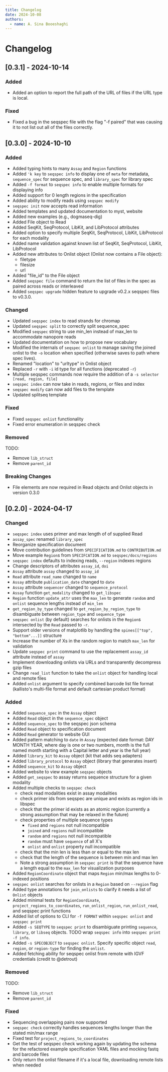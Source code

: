 ```yaml
---
title: Changelog
date: 2024-10-08
authors:
  - name: A. Sina Booeshaghi
---
```


# Changelog

## [0.3.1] - 2024-10-14

### Added

- Added an option to report the full path of the URL of files if the URL type is local.

### Fixed

- Fixed a bug in the seqspec file with the flag "-f paired" that was causing it to not list out all of the files correctly.

## [0.3.0] - 2024-10-10

### Added

- Added typing hints to many `Assay` and `Region` functions
- Added `'k key` to `seqspec info` to display one of `meta` for metadata, `sequence_spec` for sequence spec, and `library_spec` for library spec
- Added `-f format` to `seqspec info` to enable multiple formats for displaying info
- Added support for 0 length regions in the specification
- Added ability to modify reads using `seqspec modify`
- `seqspec init` now accepts read information
- Added templates and updated documentation to myst, website
- Added new examples (e.g., dogmaseq-dig)
- Added File object to Read
- Added SeqKit, SeqProtocol, LibKit, and LibProtocol attributes
- Added option to specify multiple SeqKit, SeqProtocol, LibKit, LibProtocol for each modality
- Added name validation against known list of SeqKit, SeqProtocol, LibKit, LibProtocol
- Added new attributes to Onlist object (Onlist now contains a File object):
  - filetype
  - filesize
  - url
- Added "file_id" to the File object
- Added `seqspec file` command to return the list of files in the spec as paired across reads or interleaved
- Added `seqspec upgrade` hidden feature to upgrade v0.2.x seqspec files to v0.3.0.

### Changed

- Updated `seqspec index` to read strands for chromap
- Updated `seqspec split` to correctly split sequence_spec
- Modified `seqspec` string to use min_len instead of max_len to accommodate nanopore reads
- Updated documentation on how to propose new vocabulary
- Modified the internals of `seqspec onlist` to manage saving the joined onlist to the `-o` location when specified (otherwise saves to path where spec lives).
- Renamed "location" to "urltype" in Onlist object
- Replaced `-r` with `-i` id type for all functions (deprecated `-r`)
- Multiple seqspec commands now require the addition of a `-s selector [read, region, file]`
- `seqspec index` can now take in reads, regions, or files and index
- `seqspec modify` can now add files to the template
- Updated splitseq template

### Fixed

- Fixed `seqspec onlist` functionality
- Fixed error enumeration in seqspec check

### Removed

TODO:

- Remove `lib_struct`
- Remove `parent_id`

### Breaking Changes

- File elements are now required in Read objects and Onlist objects in version 0.3.0

## [0.2.0] - 2024-04-17

### Changed

- `seqspec index` uses primer and max length of of supplied Read
- `assay_spec` renamed `library_spec`
- Reorganize specification document
- Move contribution guidelines from `SPECIFICATION.md` to `CONTRIBUTION.md`
- Move example `Region`s from `SPECIFCATION.md` to `seqspec/docs/regions`
- `seqspec index` defaults to indexing reads, `--region` indexes regions
- Change descriptors of attributes `assay_id`, `doi`
- `Assay` attribute `assay` changed to `assay_id`
- `Read` attribute `read_name` changed to `name`
- `Assay` attribute `publication_date` changed to `date`
- `Assay` attribute `sequencer` changed to `sequence_protocol`
- `Assay` function `get_modality` changed to `get_libspec`
- `Region` function `update_attr` uses the `max_len` to generate `random` and `onlist` sequence lengths instead of `min_len`
- `get_region_by_type` changed to `get_region_by_region_type` to disambiguate between `region_type` and `sequence_type`
- `seqspec onlist` (by default) searches for onlists in the `Region`s intersected by the `Read` passed to `-r`.
- Support older versions of matplotlib by handling the `spines[["top", "bottom"...]]` structure
- Increase the number of Xs in the random region to match `max_len` for validation
- Update `seqspec print` command to use the replacement `assay_id` attribute instead of `assay`
- Implement downloading onlists via URLs and transparently decompress gzip files
- Change `read_list` function to take the `onlist` object for handling local and remote files
- Added `onlist` argument to specify combined barcode list file format (kallisto's multi-file format and default cartesian product format)

### Added

- Added `sequence_spec` in the `Assay` object
- Added `Read` object in the `sequence_spec` object
- Added `sequence_spec` to the seqspec json schema
- Added `Read` object to specification document
- Added `Read` generator to website GUI
- Added pattern matching to `date` in `Assay` (expected date format: DAY MONTH YEAR, where day is one or two numbers, month is the full named month starting with a Capital letter and year is the full year)
- Added `library_kit` to `Assay` object (kit that adds seq adapters)
- Added `library_protocol` to `Assay` object (library that generates insert)
- Added `sequence_kit` to `Assay` object
- Added website to view example `seqspec` objects
- Added `get_seqspec` to assay returns sequence structure for a given modality
- Added multiple checks to `seqspec check`
  - check read modalities exist in assay modalities
  - check primer ids from seqspec are unique and exists as region ids in libspec
  - check that the primer id exists as an atomic region (currently a strong assumption that may be relaxed in the future)
  - check properties of multiple sequence types
    - `fixed` and `regions` not null incompatible
    - `joined` and `regions` null incompatible
    - `random` and `regions` not null incompatible
    - `random` must have `sequence` of all X's
    - `onlist` and `onlist` property null incompatible
  - check that the min len is less than or equal to the max len
  - check that the length of the sequence is between min and max len
  - Note a strong assumption in `seqspec print` is that the sequence have a length equal to the `max_len` for visualization purposes
- Added `RegionCoordinate` object that maps `Region` min/max lengths to 0-indexed positions
- `seqspec onlist` searches for onlists in a `Region` based on `--region` flag
- Added type annotations for `join_onlists` to clarify it needs a list of `Onlist` objects
- Added minimal tests for `RegionCoordinate`, `project_regions_to_coordinates`, `run_onlist_region`, `run_onlist_read`, and seqspec print functions
- Added list of options to CLI for `-f FORMAT` within `seqspec onlist` and `seqspec print`
- Added `-s SEQTYPE` to `seqspec print` to disambiguate printing `sequence`, `library`, or `libseq` objects. TODO wrap `seqspec info` into `seqspec print -f info`.
- Added `-s SPECOBJECT` to `seqspec onlist`. Specify specific object `read`, `region`, or `region-type` for finding the `onlist`.
- Added fetching ability for seqspec onlist from remote with IGVF credentials (credit to @detrout)

### Removed

TODO:

- Remove `lib_struct`
- Remove `parent_id`

### Fixed

- Sequencing overlapping pairs now supported
- `seqspec check` correctly handles sequences lengths longer than the stated min/max range
- Fixed test for `project_regions_to_coordinates`
- Get the test of seqspec check working again by updating the schema for the refactored example specification YAML files and mocking fastq and barcode files
- Only return the onlist filename if it's a local file, downloading remote lists when needed
